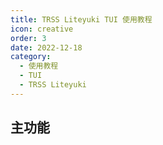 ```yaml
---
title: TRSS Liteyuki TUI 使用教程
icon: creative
order: 3
date: 2022-12-18
category:
  - 使用教程
  - TUI
  - TRSS Liteyuki
---
```


## 主功能
